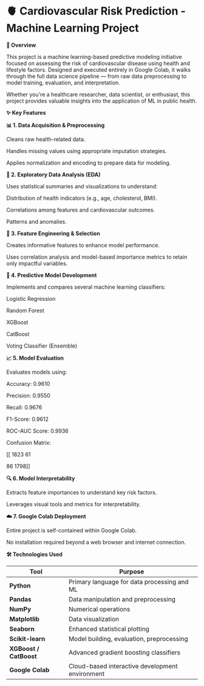 # **🫀 Cardiovascular Risk Prediction - Machine Learning Project**

**🏡 Overview**

This project is a machine learning-based predictive modeling initiative focused on assessing the risk of cardiovascular disease using health and lifestyle factors. Designed and executed entirely in Google Colab, it walks through the full data science pipeline — from raw data preprocessing to model training, evaluation, and interpretation.

Whether you're a healthcare researcher, data scientist, or enthusiast, this project provides valuable insights into the application of ML in public health.

**✨ Key Features**

**📊 1. Data Acquisition & Preprocessing**

Cleans raw health-related data.

Handles missing values using appropriate imputation strategies.

Applies normalization and encoding to prepare data for modeling.

**🔎 2. Exploratory Data Analysis (EDA)**

Uses statistical summaries and visualizations to understand:

Distribution of health indicators (e.g., age, cholesterol, BMI).

Correlations among features and cardiovascular outcomes.

Patterns and anomalies.

**🧠 3. Feature Engineering & Selection**

Creates informative features to enhance model performance.

Uses correlation analysis and model-based importance metrics to retain only impactful variables.

**🤖 4. Predictive Model Development**

Implements and compares several machine learning classifiers:

Logistic Regression

Random Forest

XGBoost

CatBoost

Voting Classifier (Ensemble)

**📈 5. Model Evaluation**

Evaluates models using:

Accuracy: 0.9610

Precision: 0.9550

Recall: 0.9676

F1-Score: 0.9612

ROC-AUC Score: 0.9936

Confusion Matrix: 

[[ 1823  61

  86     1798]]

**🔍 6. Model Interpretability**

Extracts feature importances to understand key risk factors.

Leverages visual tools and metrics for interpretability.

**☁️ 7. Google Colab Deployment**

Entire project is self-contained within Google Colab.

No installation required beyond a web browser and internet connection.

**🛠️ Technologies Used**

| Tool                   | Purpose                                         |
| ---------------------- | ----------------------------------------------- |
| **Python**             | Primary language for data processing and ML     |
| **Pandas**             | Data manipulation and preprocessing             |
| **NumPy**              | Numerical operations                            |
| **Matplotlib**         | Data visualization                              |
| **Seaborn**            | Enhanced statistical plotting                   |
| **Scikit-learn**       | Model building, evaluation, preprocessing       |
| **XGBoost / CatBoost** | Advanced gradient boosting classifiers          |
| **Google Colab**       | Cloud-based interactive development environment |
